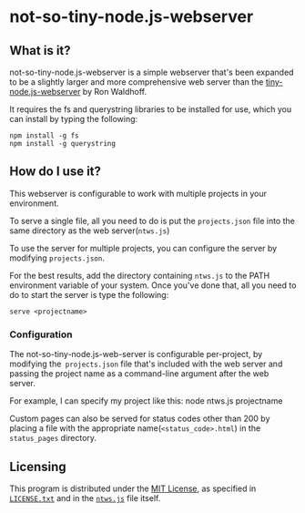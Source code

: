 # not-so-tiny-node.js-webserver

## What is it?

not-so-tiny-node.js-webserver is a simple webserver that's been expanded to be a slightly larger and more comprehensive web server than the [tiny-node.js-webserver](https://github.com/rodw/tiny-node.js-webserver) by Ron Waldhoff.

It requires the fs and querystring libraries to be installed for use, which you can install by typing the following:

    npm install -g fs
    npm install -g querystring

## How do I use it?

This webserver is configurable to work with multiple projects in your environment.

To serve a single file, all you need to do is put the `projects.json` file into the same directory as the web server(`ntws.js`)

To use the server for multiple projects, you can configure the server by modifying `projects.json`.

For the best results, add the directory containing `ntws.js` to the PATH environment variable of your system. Once you've done that, all you need to do to start the server is type the following:

    serve <projectname>

### Configuration

The not-so-tiny-node.js-web-server is configurable per-project, by modifying the` projects.json` file that's included with the web server and passing the project name as a command-line argument after the web server.

For example, I can specify my project like this:
    node ntws.js projectname

Custom pages can also be served for status codes other than 200 by placing a file with the appropriate name(`<status_code>.html`) in the `status_pages` directory.

## Licensing

This program is distributed under the [MIT License](http://www.opensource.org/licenses/mit-license.php), as specified in [`LICENSE.txt`](https://raw.github.com/abejfehr/not-so-tiny-node.js-webserver/master/LICENSE.txt) and in the [`ntws.js`](https://raw.github.com/abejfehr/not-so-tiny-node.js-webserver/master/ntws.js) file itself.
